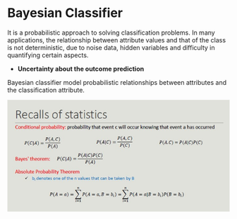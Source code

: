 # Bayesian Classifier

It is a probabilistic approach to solving classification problems.
In many applications, the relationship between attribute values and that of the class is not deterministic, due to noise data, hidden variables and difficulty in quantifying certain aspects.

- **Uncertainty about the outcome prediction**

Bayesian classifier model probabilistic relationships between attributes and the classification attribute.

![](stats.jpg)

